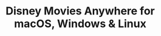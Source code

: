 ---
name: Disney Movies Anywhere
url: 'https://disneymoviesanywhere.com'
category: Entertainment
title: 'Disney Movies Anywhere for macOS, Windows & Linux'
key: disney-movies-anywhere

---